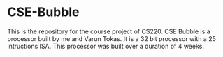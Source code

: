 # CSE-Bubble
This is the repository for the course project of CS220. CSE Bubble is a processor built by me and Varun Tokas. It is a 32 bit processor with a 25 intructions ISA. This processor was built over a duration of 4 weeks. 
